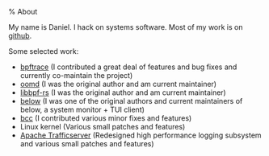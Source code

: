 % About

My name is Daniel. I hack on systems software. Most of my work is on
[github](https://github.com/danobi/).

Some selected work:

* [bpftrace](https://github.com/iovisor/bpftrace/) (I contributed a great deal
  of features and bug fixes and currently co-maintain the project)
* [oomd](https://github.com/facebookincubator/oomd) (I was the original author
  and am current maintainer)
* [libbpf-rs](https://github.com/libbpf/libbpf-rs) (I was the original author
  and am current maintainer)
* [below](https://github.com/facebookincubator/resctl) (I was one of the original
  authors and current maintainers of below, a system monitor + TUI client)
* [bcc](https://github.com/iovisor/bcc) (I contributed various minor fixes and
  features)
* Linux kernel (Various small patches and features)
* [Apache Trafficserver](https://github.com/apache/trafficserver) (Redesigned
  high performance logging subsystem and various small patches and features)
